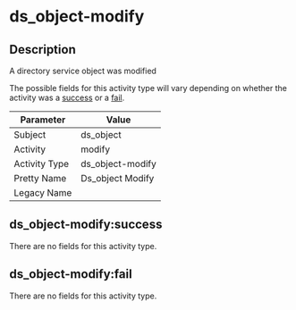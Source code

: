 ds_object-modify
================

Description
-----------
A directory service object was modified

The possible fields for this activity type will vary depending on whether the activity was a [success](#ds_object-modifysuccess) or a [fail](#ds_object-modifyfail).

| Parameter     | Value            |
| ------------- | ---------------- |
| Subject       | ds_object        |
| Activity      | modify           |
| Activity Type | ds_object-modify |
| Pretty Name   | Ds_object Modify |
| Legacy Name   |                  |

ds_object-modify:success
------------------------

There are no fields for this activity type.


ds_object-modify:fail
---------------------

There are no fields for this activity type.
